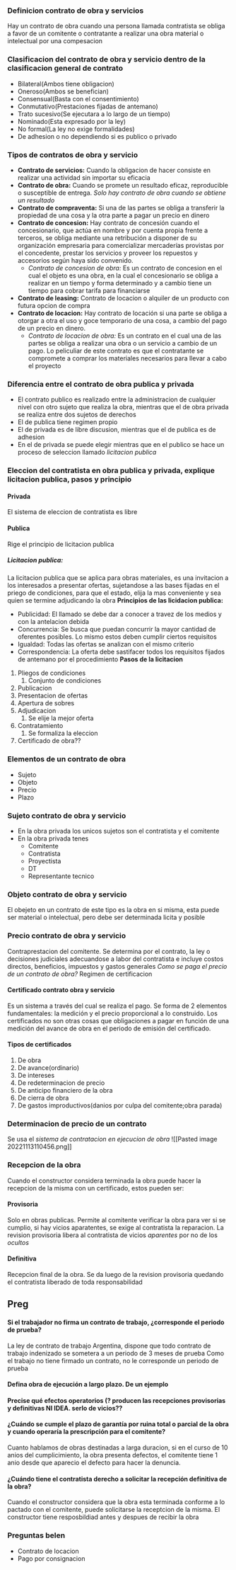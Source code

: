 



### Definicion contrato de obra y servicios  
Hay un contrato de obra cuando una persona llamada contratista se obliga a favor de un comitente o contratante a realizar una obra material o intelectual por una compesacion





### Clasificacion del contrato de obra y servicio dentro de la clasificacion general de contrato  
- Bilateral(Ambos tiene obligacion)
- Oneroso(Ambos se benefician)
- Consensual(Basta con el consentimiento)
- Conmutativo(Prestaciones fijadas de antemano)
- Trato sucesivo(Se ejecutara a lo largo de un tiempo)
- Nominado(Esta expresado por la ley)
- No formal(La ley no exige formalidades)
- De adhesion o no dependiendo si es publico o privado





### Tipos de contratos de obra y servicio  
- **Contrato de servicios:** Cuando la obligacion de hacer consiste en realizar una actividad sin importar su eficacia
- **Contrato de obra:** Cuando se promete un resultado eficaz, reproducible o susceptible de entrega. *Solo hay contrato de obra cuando se obtiene un resultado*
- **Contrato de compraventa:** Si una de las partes se obliga a transferir la propiedad de una cosa y la otra parte a pagar un precio en dinero
- **Contrato de concesion:** Hay contrato de concesión cuando el concesionario, que actúa en nombre y por cuenta propia frente a terceros, se obliga mediante una retribución a disponer de su organización empresaria para comercializar mercaderías provistas por el concedente, prestar los servicios y proveer los repuestos y accesorios según haya sido convenido.
	- *Contrato de concesion de obra:* Es un contrato de concesion en el cual el objeto es una obra, en la cual el concesionario se obliga a realizar en un tiempo y forma determinado y a cambio tiene un tiempo para cobrar tarifa para financiarse
- **Contrato de leasing:** Contrato de locacion o alquiler de un producto con futura opcion de compra
- **Contrato de locacion:** Hay contrato de locación si una parte se obliga a otorgar a otra el uso y goce temporario de una cosa, a cambio del pago de un precio en dinero. 
	- *Contrato de locacion de obra:* Es un contrato en el cual una de las partes se obliga a realizar una obra o un servicio a cambio de un pago. Lo peliculiar de este contrato es que el contratante se compromete a comprar los materiales necesarios para llevar a cabo el proyecto





### Diferencia entre el contrato de obra publica y privada  
- El contrato publico es realizado entre la administracion de cualquier nivel con otro sujeto que realiza la obra, mientras que el de obra privada se realiza entre dos sujetos de derechos
- El de publica tiene regimen propio
- El de privada es de libre discusion, mientras que el de publica es de adhesion
- En el de privada se puede elegir mientras que en el publico se hace un proceso de seleccion llamado *licitacion publica*





### Eleccion del contratista en obra publica y privada, explique licitacion publica, pasos y principio  
#### Privada
El sistema de eleccion de contratista es libre
#### Publica
Rige el principio de licitacion publica
##### Licitacion publica:
La licitacion publica que se aplica para obras materiales, es una invitacion a los interesados a presentar ofertas, sujetandose a las bases fijadas en el priego de condiciones, para que el estado, elija la mas conveniente y sea quien se termine adjudicando la obra
**Principios de las licidacion publica:**
- Publicidad: El llamado se debe dar a conocer a travez de los medios y con la antelacion debida
- Concurrencia: Se busca que puedan concurrir la mayor cantidad de oferentes posibles. Lo mismo estos deben cumplir ciertos requisitos
- Igualdad: Todas las ofertas se analizan con el mismo criterio
- Correspondencia: La oferta debe sastifacer todos los requisitos fijados de antemano por el procedimiento
**Pasos de la licitacion**
1. Pliegos de condiciones
	1. Conjunto de condiciones
2. Publicacion
3. Presentacion de ofertas
4. Apertura de sobres
5. Adjudicacion
	1. Se elije la mejor oferta
6. Contratamiento
	1. Se formaliza la eleccion
7. Certificado de obra??





### Elementos de un contrato de obra
- Sujeto
- Objeto
- Precio
- Plazo

### Sujeto contrato de obra y servicio
- En la obra privada los unicos sujetos son el contratista y el comitente
- En la obra privada tenes
	- Comitente
	- Contratista
	- Proyectista
	- DT
	- Representante tecnico
### Objeto contrato de obra y servicio
El obejeto en un contrato de este tipo es la obra en si misma, esta puede ser material o intelectual, pero debe ser determinada licita y posible



### Precio contrato de obra y servicio  
Contraprestacion del comitente. Se determina por el contrato, la ley o decisiones judiciales adecuandose a labor del contratista e incluye costos directos, beneficios, impuestos y gastos generales
*Como se paga el precio de un contrato de obra?* Regimen de certificacion





#### Certificado contrato obra y servicio  
Es un sistema a través del cual se realiza el pago. Se forma de 2 elementos fundamentales: la medición y el precio proporcional a lo construido.
Los certificados no son otras cosas que obligaciones a pagar en función de una medición del avance de obra en el periodo de emisión del certificado.
#### Tipos de certificados
1. De obra
2. De avance(ordinario)
3. De intereses
4. De redeterminacion de precio
6. De anticipo financiero de la obra
7. De cierra de obra
8. De gastos improductivos(danios por culpa del comitente;obra parada)






### Determinacion de precio de un contrato
Se usa el *sistema de contratacion en ejecucion de obra*
![[Pasted image 20221113110456.png]]




### Recepcion de la obra  
Cuando el constructor considera terminada la obra puede hacer la recepcion de la misma con un certificado, estos pueden ser:
#### Provisoria
Solo en obras publicas. Permite al comitente verificar la obra para ver si se cumplio, si hay vicios aparatentes, se exige al contratista la reparacion. La revision provisoria libera al contratista de vicios *aparentes* por no de los *ocultos*
#### Definitiva
Recepcion final de la obra. Se da luego de la revision provisoria quedando el contratista liberado de toda responsabilidad








## Preg

#### Si el trabajador no firma un contrato de trabajo, ¿corresponde el periodo de prueba?   
La ley de contrato de trabajo Argentina, dispone que todo contrato de trabajo indenizado se sometera a un periodo de 3 meses de prueba
Como el trabajo no tiene firmado un contrato, no le corresponde un periodo de prueba





#### Defina obra de ejecución a largo plazo. De un ejemplo

#### Precise qué efectos operatorios (? producen las recepciones provisorias y definitivas NI IDEA. serlo de vicios??

####  ¿Cuándo se cumple el plazo de garantía por ruina total o parcial de la obra y cuando operaría la prescripción para el comitente?  
Cuanto hablamos de obras destinadas a larga duracion, si en el curso de 10 anios del cumplicimiento, la obra presenta defectos, el comitente tiene 1 anio desde que aparecio el defecto para hacer la denuncia.





#### ¿Cuándo tiene el contratista derecho a solicitar la recepción definitiva de la obra?  
Cuando el constructor considera que la obra esta terminada conforme a lo pactado con el comitente, puede solicitarse la receptcion de la misma. El constructor tiene resposbildiad antes y despues de recibir la obra






### Preguntas belen
- Contrato de locacion
- Pago por consignacion



